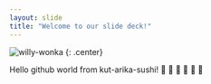 ```yaml
---
layout: slide
title: "Welcome to our slide deck!"
---
```


![willy-wonka](https://cloud.githubusercontent.com/assets/16547949/25401209/19a78926-29c3-11e7-9dd5-6ccc07e38f54.jpg)
{: .center}

Hello github world from kut-arika-sushi! :sushi: :sushi: :sushi: :sushi:  :sushi:  :sushi:
